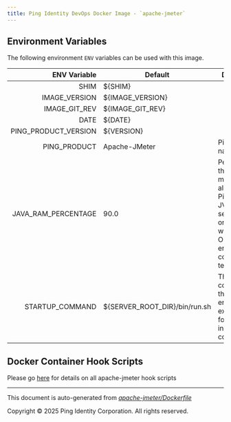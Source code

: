```yaml
---
title: Ping Identity DevOps Docker Image - `apache-jmeter`
---
```


## Environment Variables
The following environment `ENV` variables can be used with
this image.

|         ENV Variable | Default                       | Description                                                                                                                                                          |
| -------------------: | ----------------------------- | -------------------------------------------------------------------------------------------------------------------------------------------------------------------- |
|                 SHIM | ${SHIM}                       |                                                                                                                                                                      |
|        IMAGE_VERSION | ${IMAGE_VERSION}              |                                                                                                                                                                      |
|        IMAGE_GIT_REV | ${IMAGE_GIT_REV}              |                                                                                                                                                                      |
|                 DATE | ${DATE}                       |                                                                                                                                                                      |
| PING_PRODUCT_VERSION | ${VERSION}                    |                                                                                                                                                                      |
|         PING_PRODUCT | Apache-JMeter                 | Ping product name                                                                                                                                                    |
|  JAVA_RAM_PERCENTAGE | 90.0                          | Percentage of the container memory to allocate to PingFederate JVM DO NOT set to 100% or your JVM will exit with OutOfMemory errors and the container will terminate |
|      STARTUP_COMMAND | ${SERVER_ROOT_DIR}/bin/run.sh | The command that the entrypoint will execute in the foreground to instantiate the container                                                                          |

## Docker Container Hook Scripts

Please go [here](https://github.com/pingidentity/pingidentity-devops-getting-started/tree/master/docs/docker-images/apache-jmeter/hooks/README.md) for details on all apache-jmeter hook scripts

---
This document is auto-generated from _[apache-jmeter/Dockerfile](https://github.com/pingidentity/pingidentity-docker-builds/blob/master/apache-jmeter/Dockerfile)_

Copyright © 2025 Ping Identity Corporation. All rights reserved.
